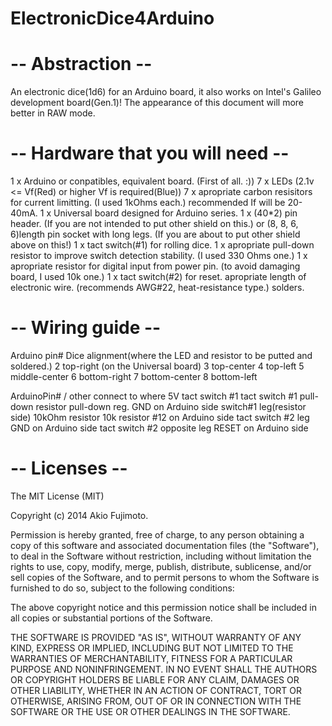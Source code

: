 ElectronicDice4Arduino
======================


--  Abstraction  --
======================

An electronic dice(1d6) for an Arduino board, it also works on Intel's Galileo development board(Gen.1)!
The appearance of this document will more better in RAW mode.


--  Hardware that you will need  --
======================

1 x Arduino or conpatibles, equivalent board. (First of all. :)) 
7 x LEDs (2.1v <= Vf(Red) or higher Vf is required(Blue))
7 x apropriate carbon resisitors for current limitting. (I used 1kOhms each.) recommended If will be 20-40mA.
1 x Universal board designed for Arduino series.
1 x (40*2) pin header. (If you are not intended to put other shield on this.)
or (8, 8, 6, 6)length pin socket with long legs.  (If you are about to put other shield above on this!)
1 x tact switch(#1) for rolling dice.
1 x apropriate pull-down resistor to improve switch detection stability.  (I used 330 Ohms one.)
1 x apropriate resistor for digital input from power pin. (to avoid damaging board, I used 10k one.)
1 x tact switch(#2) for reset.
apropriate length of electronic wire. (recommends AWG#22, heat-resistance type.)
solders.


-- Wiring guide --
======================

Arduino pin#      Dice alignment(where the LED and resistor to be putted and soldered.)
2                 top-right (on the Universal board)
3                 top-center
4                 top-left
5                 middle-center
6                 bottom-right
7                 bottom-center
8                 bottom-left

ArduinoPin# / other         connect to where
5V                          tact switch #1
tact switch #1              pull-down resistor
pull-down reg.              GND on Arduino side
switch#1 leg(resistor side) 10kOhm resistor
10k resistor                #12 on Arduino side
tact switch #2 leg          GND on Arduino side
tact switch #2 opposite leg RESET on Arduino side


--  Licenses  --
======================

The MIT License (MIT)

Copyright (c) 2014 Akio Fujimoto.

Permission is hereby granted, free of charge, to any person obtaining a copy
of this software and associated documentation files (the "Software"), to deal
in the Software without restriction, including without limitation the rights
to use, copy, modify, merge, publish, distribute, sublicense, and/or sell
copies of the Software, and to permit persons to whom the Software is
furnished to do so, subject to the following conditions:

The above copyright notice and this permission notice shall be included in
all copies or substantial portions of the Software.

THE SOFTWARE IS PROVIDED "AS IS", WITHOUT WARRANTY OF ANY KIND, EXPRESS OR
IMPLIED, INCLUDING BUT NOT LIMITED TO THE WARRANTIES OF MERCHANTABILITY,
FITNESS FOR A PARTICULAR PURPOSE AND NONINFRINGEMENT. IN NO EVENT SHALL THE
AUTHORS OR COPYRIGHT HOLDERS BE LIABLE FOR ANY CLAIM, DAMAGES OR OTHER
LIABILITY, WHETHER IN AN ACTION OF CONTRACT, TORT OR OTHERWISE, ARISING FROM,
OUT OF OR IN CONNECTION WITH THE SOFTWARE OR THE USE OR OTHER DEALINGS IN
THE SOFTWARE.
